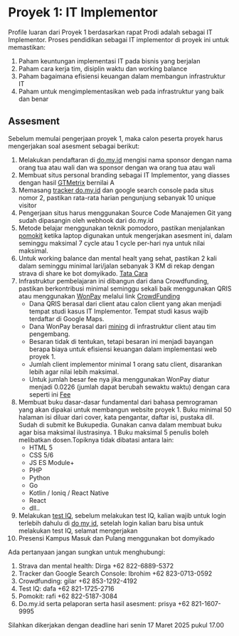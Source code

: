 # Proyek 1: IT Implementor

Profile luaran dari Proyek 1 berdasarkan rapat Prodi adalah sebagai IT Implementor. Proses pendidikan sebagai IT implementor di proyek ini untuk memastikan:
1. Paham keuntungan implementasi IT pada bisnis yang berjalan
2. Paham cara kerja tim, disiplin waktu dan working balance
3. Paham bagaimana efisiensi keuangan dalam membangun infrastruktur IT
4. Paham untuk mengimplementasikan web pada infrastruktur yang baik dan benar

## Assesment

Sebelum memulai pengerjaan proyek 1, maka calon peserta proyek harus mengerjakan soal asesment sebagai berikut:
1. Melakukan pendaftaran di [do.my.id](https://www.do.my.id/) mengisi nama sponsor dengan nama orang tua atau wali dan wa sponsor dengan wa orang tua atau wali
2. Membuat situs personal branding sebagai IT Implementor, yang diasses dengan hasil [GTMetrix](https://gtmetrix.com/) bernilai A
3. Memasang [tracker do.my.id](http://www.do.my.id/tracker/) dan google search console pada situs nomor 2, pastikan rata-rata harian pengunjung sebanyak 10 unique visitor
4. Pengerjaan situs harus menggunakan Source Code Manajemen Git yang sudah dipasangin oleh webhook dari do.my.id
5. Metode belajar menggunakan teknik pomodoro, pastikan menjalankan [pomokit](http://www.do.my.id/pomokit/) ketika laptop digunakan untuk mengerjakan asesment ini, dalam seminggu maksimal 7 cycle atau 1 cycle per-hari nya untuk nilai maksimal.
6. Untuk working balance dan mental healt yang sehat, pastikan 2 kali dalam seminggu minimal lari/jalan sebanyak 3 KM di rekap dengan strava di share ke bot domyikado. [Tata Cara](https://www.do.my.id/mentalhealt-strava/)
8. Infrastruktur pembelajaran ini dibangun dari dana Crowdfunding, pastikan berkontribusi minimal seminggu sekali baik menggunakan QRIS atau menggunakan [WonPay](https://www.do.my.id/mining/) melalui link [CrowdFunding](https://www.do.my.id/crowdfunding/)
   * Dana QRIS berasal dari client atau calon client yang akan menjadi tempat studi kasus IT Implementor. Tempat studi kasus wajib terdaftar di Google Maps.
   * Dana WonPay berasal dari [mining](https://www.do.my.id/mining/) di infrastruktur client atau tim pengembang.
   * Besaran tidak di tentukan, tetapi besaran ini menjadi bayangan berapa biaya untuk efisiensi keuangan dalam implementasi web proyek 1.
   * Jumlah client implementor minimal 1 orang satu client, disarankan lebih agar nilai lebih maksimal.
   * Untuk jumlah besar fee nya jika menggunakan WonPay diatur menjadi 0.0226 (jumlah dapat berubah sewaktu waktu) dengan cara seperti ini [Fee](https://www.do.my.id/fee-transaction/)
9. Membuat buku dasar-dasar fundamental dari bahasa pemrograman yang akan dipakai untuk membangun website proyek 1. Buku minimal 50 halaman isi diluar dari cover, kata pengantar, daftar isi, pustaka dll. Sudah di submit ke Bukupedia. Gunakan canva dalam membuat buku agar bisa maksimal ilustrasinya. 1 Buku maksimal 5 penulis boleh melibatkan dosen.Topiknya tidak dibatasi antara lain:
   * HTML 5
   * CSS 5/6
   * JS ES Module+
   * PHP
   * Python
   * Go
   * Kotlin / Ioniq / React Native
   * React
   * dll..
10. Melakukan [test IQ](http://www.do.my.id/testiq/), sebelum melakukan test IQ, kalian wajib untuk login terlebih dahulu di [do my id](http://www.do.my.id/), setelah login kalian baru bisa untuk melakukan test IQ, selamat mengerjakan
11. Presensi Kampus Masuk dan Pulang menggunakan bot domyikado

Ada pertanyaan jangan sungkan untuk menghubungi:
1. Strava dan mental health: Dirga +62 822-6889-5372
2. Tracker dan Google Search Console: Ibrohim +62 823-0713-0592
3. Crowdfunding: gilar +62 853-1292-4192
4. Test IQ: dafa +62 821-1725-2716
5. Pomokit: rafi +62 822-5187-3084
6. Do.my.id serta pelaporan serta hasil asesment: prisya +62 821-1607-9995

Silahkan dikerjakan dengan deadline hari senin 17 Maret 2025 pukul 17.00

